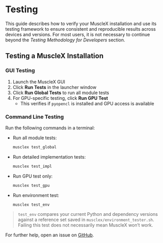 # Testing

This guide describes how to verify your MuscleX installation and use its testing framework to ensure consistent and reproducible results across devices and versions. For most users, it is not necessary to continue beyond the *Testing Methodology for Developers* section.



## Testing a MuscleX Installation

### GUI Testing

1. Launch the MuscleX GUI
2. Click **Run Tests** in the launcher window
3. Click **Run Global Tests** to run all module tests
4. For GPU-specific testing, click **Run GPU Test**
   - This verifies if `pyopencl` is installed and GPU access is available

### Command Line Testing

Run the following commands in a terminal:

- Run all module tests:

  ```bash
  musclex test_global
  ```

- Run detailed implementation tests:

  ```bash
  musclex test_impl
  ```

- Run GPU test only:

  ```bash
  musclex test_gpu
  ```

- Run environment test:

  ```bash
  musclex test_env
  ```

> `test_env` compares your current Python and dependency versions against a reference set saved in `musclex/environment_tester.sh`. Failing this test does not necessarily mean MuscleX won’t work.

For further help, open an issue on [GitHub](https://github.com/biocatiit/musclex/issues).
